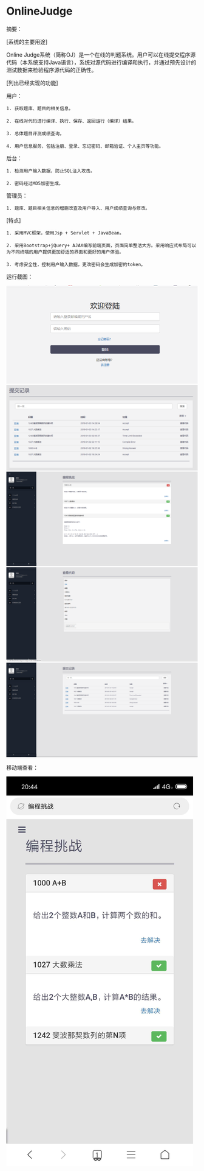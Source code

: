 # OnlineJudge

摘要：

[系统的主要用途]

Online Judge系统（简称OJ）是一个在线的判题系统。用户可以在线提交程序源代码（本系统支持Java语言），系统对源代码进行编译和执行，并通过预先设计的测试数据来检验程序源代码的正确性。

[列出已经实现的功能]

用户：

    1. 获取题库、题目的相关信息。
    
    2. 在线对代码进行编译、执行、保存、返回运行（编译）结果。
    
    3. 总体题目评测成绩查询。
    
    4. 用户信息服务，包括注册、登录、忘记密码、邮箱验证、个人主页等功能。
    
后台：

    1. 检测用户输入数据，防止SQL注入攻击。
    
    2. 密码经过MD5加密生成。
    
管理员：

    1. 题库、题目相关信息的增删改查及用户导入、用户成绩查询与修改。
    
[特点]

    1. 采用MVC框架，使用Jsp + Servlet + JavaBean。
    
    2. 采用Bootstrap+jQuery+ AJAX编写前端页面，页面简单整洁大方。采用响应式布局可以为不同终端的用户提供更加舒适的界面和更好的用户体验。
    
    3. 考虑安全性，控制用户输入数据，更改密码会生成加密的token。
    
运行截图：

![image](https://raw.githubusercontent.com/wdfgithub/OnlineJudge/master/screenshot/1.png)
![image](https://raw.githubusercontent.com/wdfgithub/OnlineJudge/master/screenshot/2.png)
![image](https://raw.githubusercontent.com/wdfgithub/OnlineJudge/master/screenshot/3.png)
![image](https://raw.githubusercontent.com/wdfgithub/OnlineJudge/master/screenshot/4.png)
![image](https://raw.githubusercontent.com/wdfgithub/OnlineJudge/master/screenshot/5.png)

移动端查看：

![image](https://raw.githubusercontent.com/wdfgithub/OnlineJudge/master/screenshot/6.png)
